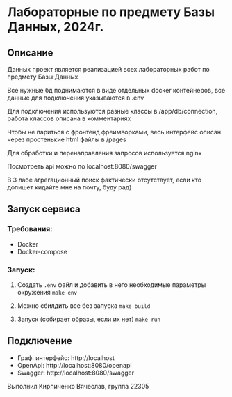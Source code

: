 # Лабораторные по предмету Базы Данных, 2024г.

## Описание

Данных проект является реализацией всех лабораторных работ по предмету Базы Данных

Все нужные бд поднимаются в виде отдельных docker контейнеров, все данные для подключения указываются в .env

Для подключения используются разные классы в /app/db/connection, работа классов описана в комментариях

Чтобы не париться с фронтенд фреимворками, весь интерфейс описан через простенькие html файлы в /pages

Для обработки и перенаправления запросов используется nginx

Посмотреть api можно по localhost:8080/swagger


В 3 лабе агрегационный поиск фактически отсутствует, если кто допишет кидайте мне на почту, буду рад)

## Запуск сервиса

### Требования:

- Docker
- Docker-compose

### Запуск:

1. Создать `.env` файл и добавить в него необходимые параметры окружения `make env`

2. Можно сбилдить все без запуска `make build`

3. Запуск (собирает образы, если их нет) `make run`

## Подключение

- Граф. интерфейс: http://localhost
- OpenApi: http://localhost:8080/openapi
- Swagger: http://localhost:8080/swagger


Выполнил Кирпиченко Вячеслав, группа 22305
